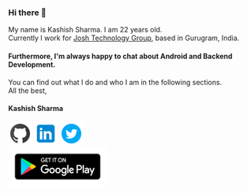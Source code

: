 ### Hi there 👋
My name is Kashish Sharma. I am 22 years old.<br>
Currently I work for [Josh Technology Group](https://www.joshtechnologygroup.com/), based in Gurugram, India.
#### Furthermore, I'm always happy to chat about Android and Backend Development.<br>
You can find out what I do and who I am in the following sections.<br>
All the best,
#### Kashish Sharma


<a href="https://github.com/Kashish-Sharma/" rel="GitHub Profile">![Github](https://github.com/Kashish-Sharma/Kashish-Sharma/blob/master/assets/github_icon.png)</a>
<a href="https://www.linkedin.com/in/kashish98/" rel="LinkedIn Profile">![LinkedIn](https://github.com/Kashish-Sharma/Kashish-Sharma/blob/master/assets/linkedin_icon.png)</a>
<a href="https://twitter.com/kashish25798" rel="Twitter Profile">![Twitter](https://github.com/Kashish-Sharma/Kashish-Sharma/blob/master/assets/twitter_icon.png)</a> <br>
<a href='https://play.google.com/store/apps/details?id=com.cinopsys.movieshows&pcampaignid=MKT-Other-global-all-co-prtnr-py-PartBadge-Mar2515-1'><img alt='Get it on Google Play' src='https://github.com/Kashish-Sharma/Kashish-Sharma/blob/master/assets/googleplay_icon.png' height="80" width="200" /></a>
